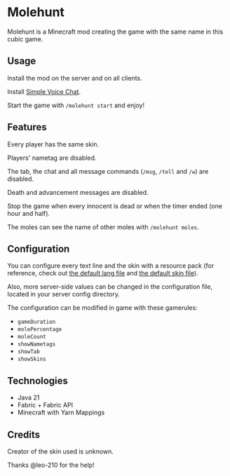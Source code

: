 # Molehunt

Molehunt is a Minecraft mod creating the game with the same name in this cubic game.

## Usage

Install the mod on the server and on all clients.

Install [Simple Voice Chat](http://modrinth.com/mod/simple-voice-chat).

Start the game with `/molehunt start` and enjoy!

## Features

Every player has the same skin.

Players' nametag are disabled.

The tab, the chat and all message commands (`/msg`, `/tell` and `/w`) are disabled.

Death and advancement messages are disabled.

Stop the game when every innocent is dead or when the timer ended (one hour and half).

The moles can see the name of other moles with `/molehunt moles`.

## Configuration

You can configure every text line and the skin with a resource pack (for reference, check out 
[the default lang file](src/client/resources/assets/molehunt/lang/en_us.json) and [the default
skin file](src/client/resources/assets/molehunt/textures/skin.png)).

Also, more server-side values can be changed in the configuration file, located in your server config directory.

The configuration can be modified in game with these gamerules:
- `gameDuration`
- `molePercentage`
- `moleCount`
- `showNametags`
- `showTab`
- `showSkins`

## Technologies

- Java 21
- Fabric + Fabric API
- Minecraft with Yarn Mappings

## Credits

Creator of the skin used is unknown.

Thanks @leo-210 for the help!
